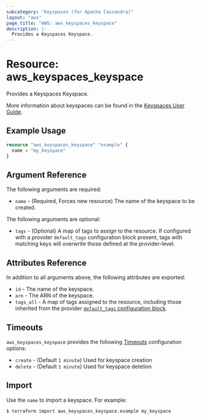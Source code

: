 ```yaml
---
subcategory: "Keyspaces (for Apache Cassandra)"
layout: "aws"
page_title: "AWS: aws_keyspaces_keyspace"
description: |-
  Provides a Keyspaces Keyspace.
---
```


# Resource: aws_keyspaces_keyspace

Provides a Keyspaces Keyspace.

More information about keyspaces can be found in the [Keyspaces User Guide](https://docs.aws.amazon.com/keyspaces/latest/devguide/what-is-keyspaces.html).

## Example Usage

```terraform
resource "aws_keyspaces_keyspace" "example" {
  name = "my_keyspace"
}
```

## Argument Reference

The following arguments are required:

* `name` - (Required, Forces new resource) The name of the keyspace to be created.

The following arguments are optional:

* `tags` - (Optional) A map of tags to assign to the resource. If configured with a provider `default_tags` configuration block present, tags with matching keys will overwrite those defined at the provider-level.

## Attributes Reference

In addition to all arguments above, the following attributes are exported:

* `id` - The name of the keyspace.
* `arn` - The ARN of the keyspace.
* `tags_all` - A map of tags assigned to the resource, including those inherited from the provider [`default_tags` configuration block](/docs/providers/aws/index.html#default_tags-configuration-block).

## Timeouts

`aws_keyspaces_keyspace` provides the following [Timeouts](https://www.terraform.io/docs/configuration/blocks/resources/syntax.html#operation-timeouts) configuration options:

- `create` - (Default `1 minute`) Used for keyspace creation
- `delete` - (Default `1 minute`) Used for keyspace deletion

## Import

Use the `name` to import a keyspace. For example:

```
$ terraform import aws_keyspaces_keyspace.example my_keyspace
```
